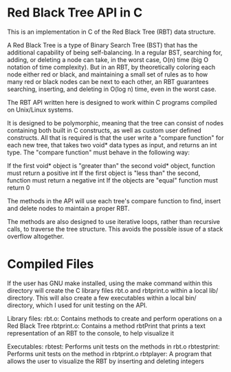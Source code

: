 Red Black Tree API in C
=======================

This is an implementation in C of the Red Black Tree (RBT) data structure.

A Red Black Tree is a type of Binary Search Tree (BST) that has the additional capability of being self-balancing. In a regular BST, searching for, adding, or deleting a node can take, in the worst case, O(n) time (big O notation of time complexity). But in an RBT, by theoretically coloring each node either red or black, and maintaining a small set of rules as to how many red or black nodes can be next to each other, an RBT guarantees searching, inserting, and deleting in O(log n) time, even in the worst case.

The RBT API written here is designed to work within C programs compiled on Unix/Linux systems.

It is designed to be polymorphic, meaning that the tree can consist of nodes containing both built in C constructs, as well as custom user defined constructs. All that is required is that the user write a "compare function" for each new tree, that takes two void* data types as input, and returns an int type. The "compare function" must behave in the following way:

If the first void* object is "greater than" the second void* object, function must return a positive int
If the first object is "less than" the second, function must return a negative int
If the objects are "equal" function must return 0

The methods in the API will use each tree's compare function to find, insert and delete nodes to maintain a proper RBT.

The methods are also designed to use iterative loops, rather than recursive calls, to traverse the tree structure. This avoids the possible issue of a stack overflow altogether.

Compiled Files
===========

If the user has GNU make installed, using the make command within this directory will create the C library files rbt.o and rbtprint.o within a local lib/ directory. This will also create a few executables within a local bin/ directory, which I used for unit testing on the API.

Library files:
rbt.o: Contains methods to create and perform operations on a Red Black Tree
rbtprint.o: Contains a method rbtPrint that prints a text representation of an RBT to the console, to help visualize it

Executables:
rbtest: Performs unit tests on the methods in rbt.o
rbtestprint: Performs unit tests on the method in rbtprint.o
rbtplayer: A program that allows the user to visualize the RBT by inserting and deleting integers

